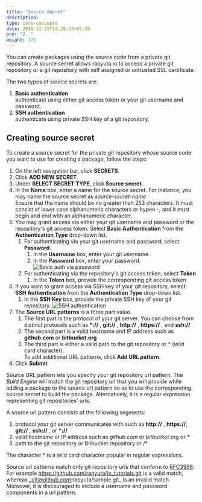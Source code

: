 ```yaml
---
title: "Source Secret"
description:
type: core-concepts
date: 2018-11-15T14:20:33+05:30
pre: "2. "
weight: 175
---
```

You can create packages using the source code from a private git repository.
A source secret allows rapyuta.io to access a private git repository or a git
repository with self assigned or untrusted SSL certificate.

The two types of source secrets are:

1. **Basic authentication**    
   authenticate using either git access token or your git username and password.
2. **SSH authentication**    
   authenticate using private SSH key of a git repository.

## Creating source secret
To create a source secret for the private git repository whose source code you
want to use for creating a package, follow the steps:

1. On the left navigation bar, click **SECRETS**.
2. Click **ADD NEW SECRET**.
3. Under **SELECT SECRET TYPE**, click **Source secret**.
4. In the **Name** box, enter a name for the source secret.
   For instance, you may name the source secret as _source-secret-name_    
   Ensure that the name should be no greater than 253 characters. It must
   consist of lower case alphanumeric characters or hypen -, and it must begin
   and end with an alphanumeric character.
5. You may grant access via either your git username and password or the
   repository's git access token. Select **Basic Authentication** from the
   **Authentication Type** drop-down list.
	1. For authenticating via your git username and password, select **Password**.
		1. In the **Username** box, enter your git username.
		2. In the **Password** box, enter your password.
        ![Basic auth via password](/images/core-concepts/source-secret/basicauth-password.png?classes=border,shadow&width=50pc)
	2. For authenticating via the repository's git access token, select **Token**
		1. In the **Token** box, provide the corresponding git access token
6. If you want to grant access via SSH key of your git repository, select **SSH
   Authentication** from the **Authentication Type** drop-down list.
	1. In the **SSH Key** box, provide the private SSH key of your git repository.
    ![SSH authentication](/images/core-concepts/source-secret/sshauth.png?classes=border,shadow&width=50pc)
7. The **Source URL patterns** is a three part value.
	1. The first part is the protocol of your git server. You can choose from
	   distinct protocols such as **\*://** , **git://** , **http://** ,
	   **https://** , and **ssh://**
	2. The second part is a valid hostname and IP address such as
	   **github.com** or **bitbucket.org**
	3. The third part is either a valid path to the git
	   repository or * (wild card character).    
    To add additional URL patterns, click **Add URL pattern**.    
8. Click **Submit**.

Source URL pattern lets you specify your git repository url pattern. The _Build
Engine_ will match the git repository url that you will provide while adding a package
to the source url pattern so as to use the corresponding source secret to build
the package. Alternatively, it is a regular expression representing git
repositories' urls.

A source url pattern consists of the following segments:

1. protocol your git server communicates with such as **http://** , **https://**,
   **git://** , **ssh://** , or  **\*://**
2. valid hostname or IP address such as _github.com_ or _bitbucket.org_ or _*_
3. path to the git repository or Bitbucket repository or /*

The character * is a wild card character popular in regular expressions.

Source url patterns match only git repository urls that conform to [RFC3986](https://tools.ietf.org/html/rfc3986).
For example https://github.com/rapyuta/io_tutorials.git is a valid match,
whereas _git@github.com:rapyuta/sample.git_ is an invalid match. Moreover, it is
discouraged to include a username and password components in a url pattern.
